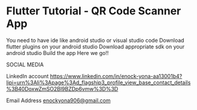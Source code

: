 # Flutter Tutorial - QR Code Scanner App
You need to have ide like android studio or visual studio code
Download flutter plugins on your android studio
Download appropriate sdk on your android studio
Build the app
Here we go!!

SOCIAL MEDIA
 
 LinkedIn account https://www.linkedin.com/in/enock-yona-aa13001b4?lipi=urn%3Ali%3Apage%3Ad_flagship3_profile_view_base_contact_details%3B40DoxwZmSO2Bl9BZDp6vmw%3D%3D
 
 Email Address enockyona906@gmail.com
